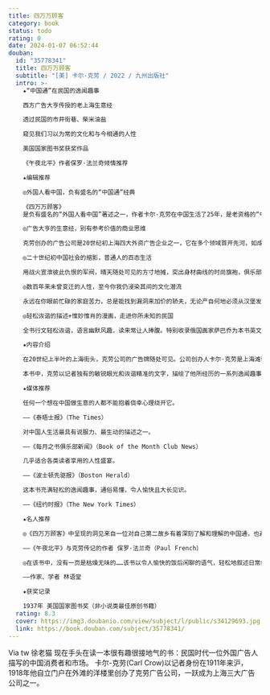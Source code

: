 ```yaml
---
title: 四万万顾客
category: book
status: todo
rating: 0
date: 2024-01-07 06:52:44
douban:
  id: "35778341"
  title: 四万万顾客
  subtitle: "[美] 卡尔·克劳 / 2022 / 九州出版社"
  intro: >-
    ★“中国通”在民国的逸闻趣事

    西方广告大亨传授的老上海生意经

    透过民国的市井街巷、柴米油盐

    窥见我们习以为常的文化和与今相通的人性

    美国国家图书奖获奖作品

    《午夜北平》作者保罗·法兰奇倾情推荐

    ★编辑推荐

    ◎外国人看中国，负有盛名的“中国通”经典

    《四万万顾客》
    是负有盛名的“外国人看中国”著述之一，作者卡尔·克劳在中国生活了25年，是老资格的“中国通”，他以丰富的经历、灵动的文笔，淋漓尽致地书写了东方古国的风土人情。本书自1937年初版后，获得英美报刊各种好评，更荣获美国国家图书奖，被译成法文、德文等多种语言，多次重印。1945年抗日战争胜利时，来到上海的盟军士兵往往人手一本袖珍版的《四万万顾客》，他们对于中国的了解大多来自于这本书。

    ◎广告大亨的生意经，别有参考价值的商业思维

    克劳创办的广告公司是20世纪初上海四大外资广告企业之一，它在多个领域首开先河，如成功使用“摩登女郎”形象，引领民国广告业风潮；推出与商品相关的出版物，促进国人对新事物的理解和接受；灵活调整促销方式使赠品适应中国市场等。丰富的案例及对顾客心理的精准研究，不仅在当时向外国人澄清了对中国的种种误解，而且在全民带货的今天，对中国卖家及买家也具有别样的启发和参考。

    ◎二十世纪初中国社会的缩影，普通人的百态生活

    用战火宣泄彼此仇恨的军阀，晴天随处可见的方寸地摊，突出身材曲线的时尚旗袍，俱乐部门口候客的黄包车夫……克劳将自己在中国的所见所闻融入本书，避开了刻板印象书写方式和自以为是的西方优越感，字里行间充满对中国和对中国人的热爱，使我们能直面民国的市井街巷、普通人的百态生活，一窥当时的社会情况和风土文化。

    ◎数百年来未曾变迁的人性，至今你我仍浸染其间的文化潜流

    永远在你眼前忙碌的家庭苦力，总是能找到漏洞来加价的轿夫，无论产自何地必须从汉堡发货才能被认可的马掌，将每一处包装材料都能利用到的店员……克劳以记者独有的敏锐眼光，洞悉了纷纭商品交易背后折射出的林林总总。国人的心理模式、生活理念、处事文化，在经历了翻天覆地变化的今天仍未过时，读者回望过去，审视自己，将会感同身受。

    ◎轻松诙谐的描述+惟妙惟肖的漫画，走进你所未知的民国

    全书行文轻松诙谐，语言幽默风趣，读来常让人捧腹。特别收录俄国画家萨巴乔为本书英文初版所绘的42幅插图，采用奥地利漫画家许福关于老上海的画作为封面图，惟妙惟肖，与内文相映成趣。文后附有《“临城大劫案”中的克劳》一文、克劳小传等，为正文未尽的背景做了补充，以帮助读者更好地理解克劳和他所讲述的那个时代。

    ★内容介绍

    在20世纪上半叶的上海街头，克劳公司的广告牌随处可见。公司创办人卡尔·克劳是上海滩较早开始从事广告和商品推销业务的外国商人，他将四万万中国人全都看作潜在的顾客，研究了与他们相关的方方面面。

    本书中，克劳以记者独有的敏锐眼光和诙谐精准的文字，描绘了他所经历的一系列逸闻趣事：“汉堡马掌”并不都来自德国汉堡，一包十二枚规格不同的缝衣针就算作为赠品在中国也没有市场，买钱塘江的鱼付的钱可能并不包括拴鱼绳的费用，外国人心目中的“中国国菜”炒杂碎在中国却并不存在……背后折射出的一些中国文化和在中国做生意的思维方式，至今仍未过时。

    ★媒体推荐

    任何一个想在中国做生意的人都不能抱着侥幸心理绕开它。

    ——《泰晤士报》（The Times）

    对中国人生活最具有说服力、最生动的描述之一。

    ——《每月之书俱乐部新闻》（Book of the Month Club News）

    几乎适合各类读者享用的人性盛宴。

    ——《波士顿先驱报》（Boston Herald）

    这本书充满轻松的逸闻趣事，通俗易懂，令人愉快且大长见识。

    ——《纽约时报》（The New York Times）

    ★名人推荐

    ◎《四万万顾客》中呈现的洞见来自一位对自己第二故乡有着深刻了解和理解的中国通，也避开了（那个时代）极为常见的刻板印象书写方式以及自以为是的西方优越感。20世纪30年代晚期，它在讨论中国的众多出版物中跻身为流传最广的作品之一，并迅速成为我们喜欢的滥用表达——“经典”，如今它依然还是。

    ——《午夜北平》与克劳传记的作者 保罗·法兰奇（Paul French）

    ◎在该书中，没有一页是枯燥无味的……该书以令人愉快的饭后闲聊的语气，轻松地叙述日常经商事实的表象。读者决不会丧失对现实或生活的感觉。

    ——作家、学者 林语堂

    ★获奖记录

    1937年 美国国家图书奖（非小说类最佳原创书籍）
  rating: 8.3
  cover: https://img3.doubanio.com/view/subject/l/public/s34129693.jpg
  link: https://book.douban.com/subject/35778341/
---
```


Via tw 徐老猫 现在手头在读一本很有趣很接地气的书：民国时代一位外国广告人描写的中国消费者和市场。
卡尔-克劳(Carl Crow)以记者身份在1911年来沪，1918年他自立门户在外滩的洋楼里创办了克劳广告公司，一跃成为上海三大广告公司之一。
